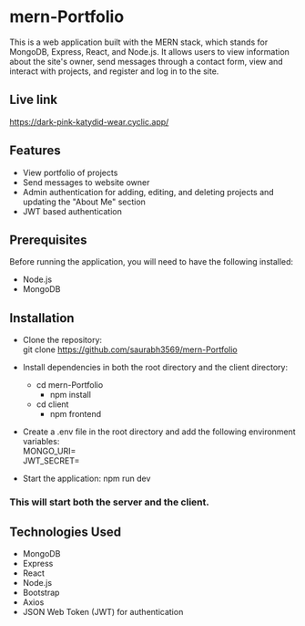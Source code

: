# mern-Portfolio  
This is a web application built with the MERN stack, which stands for MongoDB, Express, React, and Node.js. It allows users to view information about the site's owner, send messages through a contact form, view and interact with projects, and register and log in to the site.

## Live link
https://dark-pink-katydid-wear.cyclic.app/

## Features

+ View portfolio of projects
+ Send messages to website owner
+ Admin authentication for adding, editing, and deleting projects and updating the "About Me" section
+ JWT based authentication

## Prerequisites
Before running the application, you will need to have the following installed:

+ Node.js
+ MongoDB

## Installation

+ Clone the repository: <br />
git clone https://github.com/saurabh3569/mern-Portfolio

+ Install dependencies in both the root directory and the client directory:
  - cd mern-Portfolio
    - npm install
  - cd client
    - npm frontend

+ Create a .env file in the root directory and add the following environment variables: <br />
MONGO_URI=<your-mongodb-uri> <br />
JWT_SECRET=<your-jwt-secret>


+ Start the application:
npm run dev

### This will start both the server and the client.

## Technologies Used
+ MongoDB
+ Express
+ React
+ Node.js
+ Bootstrap
+ Axios
+ JSON Web Token (JWT) for authentication

